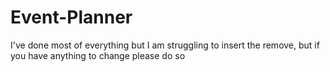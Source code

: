# Event-Planner
I've  done most of everything but I am struggling to insert the remove, but if you have anything to change please do so
